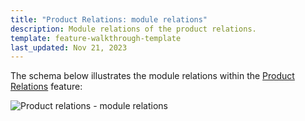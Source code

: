 ```yaml
---
title: "Product Relations: module relations"
description: Module relations of the product relations.
template: feature-walkthrough-template
last_updated: Nov 21, 2023
---
```


The schema below illustrates the module relations within the [Product Relations](/docs/pbc/all/product-relationship-management/{{page.version}}/product-relationship-management.html) feature:

![Product relations - module relations](https://spryker.s3.eu-central-1.amazonaws.com/docs/Features/Product+Management/Product+Relations/Product+Relations+Feature+Overview/202006.0/product-relations-module-relations.png)
